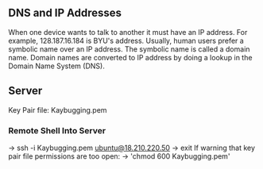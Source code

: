 ## DNS and IP Addresses
When one device wants to talk to another it must have an IP address. For example, 128.187.16.184 is BYU's address. Usually, human users prefer a symbolic name over an IP address. The symbolic name is called a domain name. Domain names are converted to IP address by doing a lookup in the Domain Name System (DNS).
## Server
Key Pair file: Kaybugging.pem
### Remote Shell Into Server
-> ssh -i Kaybugging.pem ubuntu@18.210.220.50
-> exit
If warning that key pair file permissions are too open:
-> 'chmod 600 Kaybugging.pem'
